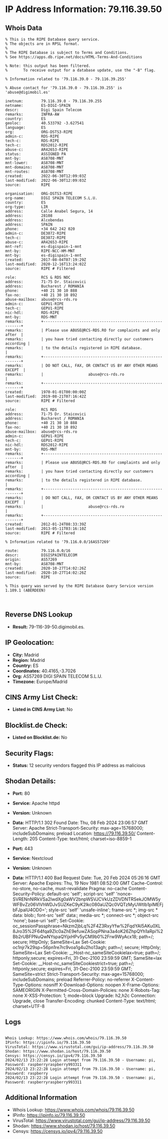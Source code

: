 # IP Address Information: 79.116.39.50

## Whois Data
```
% This is the RIPE Database query service.
% The objects are in RPSL format.
%
% The RIPE Database is subject to Terms and Conditions.
% See https://apps.db.ripe.net/docs/HTML-Terms-And-Conditions

% Note: this output has been filtered.
%       To receive output for a database update, use the "-B" flag.

% Information related to '79.116.39.0 - 79.116.39.255'

% Abuse contact for '79.116.39.0 - 79.116.39.255' is 'abuse@digimobil.es'

inetnum:        79.116.39.0 - 79.116.39.255
netname:        ES-DIGI-SPAIN
descr:          Digi Spain Telecom
remarks:        INFRA-AW
country:        ES
geoloc:         40.533792 -3.627541
language:       ES
org:            ORG-DSTS3-RIPE
admin-c:        RDS-RIPE
tech-c:         RDS-RIPE
tech-c:         RDS2012-RIPE
abuse-c:        AR42653-RIPE
status:         ASSIGNED PA
mnt-by:         AS8708-MNT
mnt-lower:      AS8708-MNT
mnt-domains:    AS8708-MNT
mnt-routes:     AS8708-MNT
created:        2022-06-30T12:09:03Z
last-modified:  2022-06-30T12:09:03Z
source:         RIPE

organisation:   ORG-DSTS3-RIPE
org-name:       DIGI SPAIN TELECOM S.L.U.
country:        ES
org-type:       LIR
address:        Calle Anabel Segura, 14
address:        28108
address:        Alcobendas
address:        SPAIN
phone:          +34 642 242 020
admin-c:        DE3072-RIPE
tech-c:         DE3072-RIPE
abuse-c:        AR42653-RIPE
mnt-ref:        es-digispain-1-mnt
mnt-by:         RIPE-NCC-HM-MNT
mnt-by:         es-digispain-1-mnt
created:        2017-08-04T07:19:29Z
last-modified:  2020-12-16T13:24:02Z
source:         RIPE # Filtered

role:           RCS & RDS NOC
address:        71-75 Dr. Staicovici
address:        Bucharest / ROMANIA
phone:          +40 21 30 10 888
fax-no:         +40 21 30 10 892
abuse-mailbox:  abuse@rcs-rds.ro
admin-c:        GEPU1-RIPE
tech-c:         GEPU1-RIPE
nic-hdl:        RDS-RIPE
mnt-by:         RDS-MNT
remarks:        +------------------------------------------------------------+
remarks:        | Please use ABUSE@RCS-RDS.RO for complaints and only after  |
remarks:        | you have tried contacting directly our customers according |
remarks:        | to the details registered in RIPE database.                |
remarks:        +------------------------------------------------------------+
remarks:        | DO NOT CALL, FAX, OR CONTACT US BY ANY OTHER MEANS EXCEPT  |
remarks:        |                    abuse@rcs-rds.ro                        |
remarks:        +------------------------------------------------------------+
created:        1970-01-01T00:00:00Z
last-modified:  2019-08-21T07:16:42Z
source:         RIPE # Filtered

role:           RCS RDS
address:        71-75 Dr. Staicovici
address:        Bucharest / ROMANIA
phone:          +40 21 30 10 888
fax-no:         +40 21 30 10 892
abuse-mailbox:  abuse@rcs-rds.ro
admin-c:        GEPU1-RIPE
tech-c:         GEPU1-RIPE
nic-hdl:        RDS2012-RIPE
mnt-by:         RDS-MNT
remarks:        +------------------------------------------------------------+
remarks:        | Please use ABUSE@RCS-RDS.RO for complaints and only after  |
remarks:        | you have tried contacting directly our customers according |
remarks:        | to the details registered in RIPE database.                |
remarks:        +------------------------------------------------------------+
remarks:        | DO NOT CALL, FAX, OR CONTACT US BY ANY OTHER MEANS EXCEPT  |
remarks:        |                    abuse@rcs-rds.ro                        |
remarks:        +------------------------------------------------------------+
created:        2012-01-24T08:33:39Z
last-modified:  2013-05-11T03:16:10Z
source:         RIPE # Filtered

% Information related to '79.116.0.0/16AS57269'

route:          79.116.0.0/16
descr:          DIGISPAINTELECOM
origin:         AS57269
mnt-by:         AS8708-MNT
created:        2020-10-27T14:02:26Z
last-modified:  2020-10-27T14:02:26Z
source:         RIPE

% This query was served by the RIPE Database Query Service version 1.109.1 (ABERDEEN)



```
## Reverse DNS Lookup
- **Result:** 79-116-39-50.digimobil.es.

## IP Geolocation:
- **City:** Madrid
- **Region:** Madrid
- **Country:** ES
- **Coordinates:** 40.4165,-3.7026
- **Org:** AS57269 DIGI SPAIN TELECOM S.L.U.
- **Timezone:** Europe/Madrid

## CINS Army List Check:
- **Listed in CINS Army List:** 
No

## Blocklist.de Check:
- **Listed on Blocklist.de:** 
No

## Security Flags:
- **Status:** 12 security vendors flagged this IP address as malicious

## Shodan Details:
- **Port:** 80
- **Service:** Apache httpd
- **Version:** Unknown
- **Data:** HTTP/1.1 302 Found
Date: Thu, 08 Feb 2024 23:06:57 GMT
Server: Apache
Strict-Transport-Security: max-age=15768000; includeSubDomains; preload
Location: https://79.116.39.50/
Content-Length: 205
Content-Type: text/html; charset=iso-8859-1



- **Port:** 443
- **Service:** Nextcloud
- **Version:** Unknown
- **Data:** HTTP/1.1 400 Bad Request
Date: Tue, 20 Feb 2024 05:26:16 GMT
Server: Apache
Expires: Thu, 19 Nov 1981 08:52:00 GMT
Cache-Control: no-store, no-cache, must-revalidate
Pragma: no-cache
Content-Security-Policy: default-src 'self'; script-src 'self' 'nonce-SVRENnNlRkVSa2lwdXg0aWV2bnpWSVJCVkUzZDVDNTRSekJOMW5yWFBvZz06VlVhWDJvSUZKeC9yK2lkc080aUZQc0VQTzMyUWtIb1pIMEFjbFJpalU4OD0='; style-src 'self' 'unsafe-inline'; frame-src *; img-src * data: blob:; font-src 'self' data:; media-src *; connect-src *; object-src 'none'; base-uri 'self';
Set-Cookie: oc_sessionPassphrase=Nkzm2jbLq%2F4Z3RxyYfw%2FqdYAI5AKu0XL8Jro35%2F64fqa9Zlc0aZhE9efuwZASopPNna3a4oK26ZhpQYh1aRpi%2Bb2rUBFPNuQwNYspaQYijxHPv5yCM9b0%2Frw9WyAcx18; path=/; secure; HttpOnly; SameSite=Lax
Set-Cookie: oc1njr7k29sp=56pn1re7rc9voa1g4u2ho13agh; path=/; secure; HttpOnly; SameSite=Lax
Set-Cookie: __Host-nc_sameSiteCookielax=true; path=/; httponly;secure; expires=Fri, 31-Dec-2100 23:59:59 GMT; SameSite=lax
Set-Cookie: __Host-nc_sameSiteCookiestrict=true; path=/; httponly;secure; expires=Fri, 31-Dec-2100 23:59:59 GMT; SameSite=strict
Strict-Transport-Security: max-age=15768000; includeSubDomains; preload
Referrer-Policy: no-referrer
X-Content-Type-Options: nosniff
X-Download-Options: noopen
X-Frame-Options: SAMEORIGIN
X-Permitted-Cross-Domain-Policies: none
X-Robots-Tag: none
X-XSS-Protection: 1; mode=block
Upgrade: h2,h2c
Connection: Upgrade, close
Transfer-Encoding: chunked
Content-Type: text/html; charset=UTF-8



## Logs
```

Whois Lookup: https://www.whois.com/whois/79.116.39.50
IPinfo: https://ipinfo.io/79.116.39.50
VirusTotal: https://www.virustotal.com/gui/ip-address/79.116.39.50
Shodan: https://www.shodan.io/host/79.116.39.50
Censys: https://censys.io/ipv4/79.116.39.50
2024/02/13 23:22:28 Login attempt from 79.116.39.50 - Username: pi, Password: raspberryraspberry993311
2024/02/13 23:22:28 Login attempt from 79.116.39.50 - Username: pi, Password: raspberry
2024/02/13 23:22:28 Login attempt from 79.116.39.50 - Username: pi, Password: raspberryraspberry993311

```
## Additional Information
- Whois Lookup: https://www.whois.com/whois/79.116.39.50
- IPinfo: https://ipinfo.io/79.116.39.50
- VirusTotal: https://www.virustotal.com/gui/ip-address/79.116.39.50
- Shodan: https://www.shodan.io/host/79.116.39.50
- Censys: https://censys.io/ipv4/79.116.39.50

